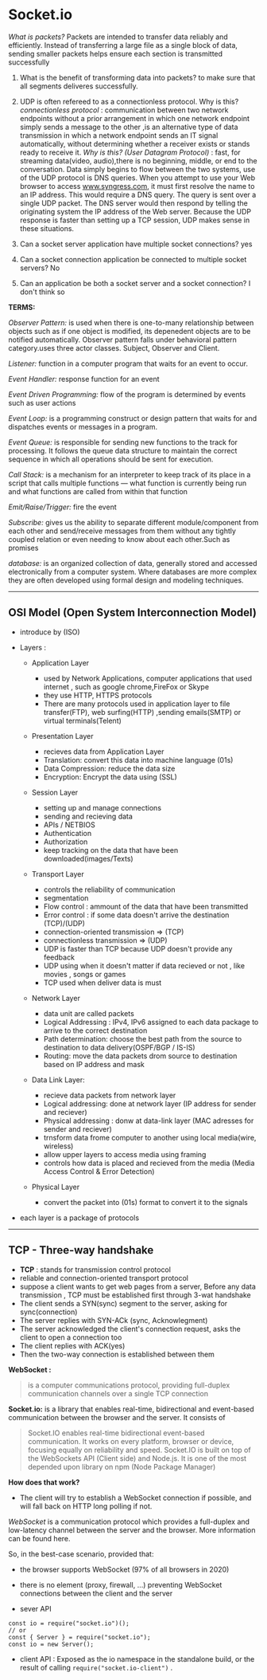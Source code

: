 # Socket.io

*What is packets?*
Packets are intended to transfer data reliably and efficiently. Instead of transferring a large file as a single block of data, sending smaller packets helps ensure each section is transmitted successfully

1. What is the benefit of transforming data into packets?
to make sure that all segments deliveres successfully.

2. UDP is often refereed to as a connectionless protocol. Why is this?
   *connectionless protocol* : communication between two network endpoints without a prior arrangement in which one network endpoint simply sends a message to the other ,is an alternative type of data transmission in which a network endpoint sends an IT signal automatically, without determining whether a receiver exists or stands ready to receive it.
   *Why is this? (User Datagram Protocol)* : fast, for streaming data(video, audio),there is no beginning, middle, or end to the conversation. Data simply begins to flow between the two systems, use of the UDP protocol is DNS queries. When you attempt to use your Web browser to access www.syngress.com, it must first resolve the name to an IP address. This would require a DNS query. The query is sent over a single UDP packet. The DNS server would then respond by telling the originating system the IP address of the Web server. Because the UDP response is faster than setting up a TCP session, UDP makes sense in these situations.

3. Can a socket server application have multiple socket connections? yes

4. Can a socket connection application be connected to multiple socket servers? No

5. Can an application be both a socket server and a socket connection? I don't think so

**TERMS:**

*Observer Pattern:* is used when there is one-to-many relationship between objects such as if one object is modified, its depenedent objects are to be notified automatically. Observer pattern falls under behavioral pattern category.uses three actor classes. Subject, Observer and Client.

*Listener:* function in a computer program that waits for an event to occur.

*Event Handler:* response function for an event

*Event Driven Programming:* flow of the program is determined by events such as user actions

*Event Loop:* is a programming construct or design pattern that waits for and dispatches events or messages in a program.

*Event Queue:* is responsible for sending new functions to the track for processing. It follows the queue data structure to maintain the correct sequence in which all operations should be sent for execution.

*Call Stack:* is a mechanism for an interpreter to keep track of its place in a script that calls multiple functions — what function is currently being run and what functions are called from within that function

*Emit/Raise/Trigger:* fire the event

*Subscribe:* gives us the ability to separate different module/component from each other and send/receive messages from them without any tightly coupled relation or even needing to know about each other.Such as promises

*database:* is an organized collection of data, generally stored and accessed electronically from a computer system. Where databases are more complex they are often developed using formal design and modeling techniques.

-------------------------------------------------------------------------

## OSI Model (Open System Interconnection Model)

- introduce by (ISO)
- Layers :
  - Application Layer
    - used by Network Applications, computer applications that used internet , such as google chrome,FireFox or Skype
    - they use HTTP, HTTPS protocols
    - There are many protocols used in application layer to file transfer(FTP), web surfing(HTTP) ,sending emails(SMTP) or virtual terminals(Telent)

  - Presentation Layer
    - recieves data from Application Layer
    - Translation: convert this data into machine language (01s)
    - Data Compression: reduce the data size
    - Encryption: Encrypt the data using (SSL)

  - Session Layer
    - setting up and manage connections
    - sending and recieving data
    - APIs / NETBIOS
    - Authentication
    - Authorization
    - keep tracking on the data that have been downloaded(images/Texts)

  - Transport Layer
    - controls the reliability of communication
    - segmentation
    - Flow control : ammount of the data that have been transmitted
    - Error control : if some data doesn't arrive the destination (TCP)/(UDP)
    - connection-oriented transmission => (TCP)
    - connectionless transmission => (UDP)
    - UDP is faster than TCP because UDP doesn't  provide any feedback
    - UDP using when it doesn't matter if data recieved or not , like movies , songs or games
    - TCP used when deliver data is must

  - Network Layer
    - data unit are called packets
    - Logical Addressing : IPv4, IPv6 assigned to each data package to arrive to the correct destination
    - Path determination: choose the best path from the source to destination to data delivery(OSPF/BGP / IS-IS)
    - Routing: move the data packets drom source to destination based on IP address and mask

  - Data Link Layer:
    - recieve data packets from network layer
    - Logical addressing: done at network layer (IP address for sender and reciever)
    - Physical addressing : donw at data-link layer (MAC adresses for sender and reciever)
    - trnsform data frome computer to another using local media(wire, wireless)
    - allow upper layers to access media using framing
    - controls how data is placed and recieved from the media (Media Access Control & Error Detection)

  - Physical Layer
    - convert the packet into (01s) format to convert it to the signals

- each layer is a package of protocols

-------------------------------------------------------------------------

## TCP - Three-way handshake

- **TCP** : stands for transmission control protocol
- reliable and connection-oriented transport protocol
- suppose a client wants to get web pages from a server, Before any data transmission , TCP must be established first through 3-wat handshake
- The client sends a SYN(sync) segment to the server, asking for sync(connection)
- The server replies with SYN-ACk (sync, Acknowlegment)
- The server acknowledged the client's connection request, asks the client to open a connection too
- The client replies with ACK(yes)
- Then the two-way connection is established between them

**WebSocket :**
> is a computer communications protocol, providing full-duplex communication channels over a single TCP connection

**Socket.io:** is a library that enables real-time, bidirectional and event-based communication between the browser and the server. It consists of

> Socket.IO enables real-time bidirectional event-based communication. It works on every platform, browser or device, focusing equally on reliability and speed. Socket.IO is built on top of the WebSockets API (Client side) and Node.js. It is one of the most depended upon library on npm (Node Package Manager)

**How does that work?**

- The client will try to establish a WebSocket connection if possible, and will fall back on HTTP long polling if not.

*WebSocket* is a communication protocol which provides a full-duplex and low-latency channel between the server and the browser. More information can be found here.

So, in the best-case scenario, provided that:

- the browser supports WebSocket (97% of all browsers in 2020)
- there is no element (proxy, firewall, …) preventing WebSocket connections between the client and the server

- sever API

```
const io = require("socket.io")();
// or
const { Server } = require("socket.io");
const io = new Server();

```

- client API : Exposed as the io namespace in the standalone build, or the result of calling `require("socket.io-client")` .